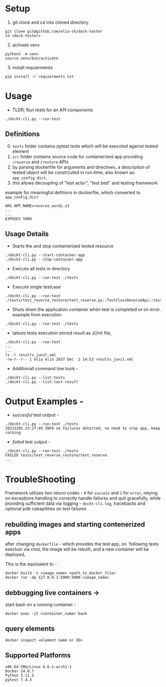 

# Setup
1. git clone and cd into cloned directory
```
git clone git@github.com/elia-sh/dock-tester
cd <dock-tester>
```
2. activate venv
```
python3 -m venv
source venv/bin/activate
```
3. install requierments
```
pip install -r requierments.txt
```


# Usage

* TLDR; Run tests for an API components 
```
./dockt-cli.py --run-test
```

## Definitions
0. `tests` folder contains pytest tests which will be executed against tested element
1. `src` folder contains source code for containerized app providing `/reverse` and `/restore` APIs
2. by parsing dockerfile for arguments and directives,
a description of tested object will be constrcuted in run-time, also known as: `app_config_dict`,
3. this allows decoupling of "test actor", "test bed" and testing framework

example for meaningful defitions in dockerfile, which converted to `app_config_dict`
```
ARG APP_NAME=reverse_words_v1
...
...
EXPOSES 5000
```

## Usage Details
* Starts the and stop containerized tested resource
```
./dockt-cli.py --start-container-app
./dockt-cli.py --stop-container-app
```

* Execute all tests in directory
```
./dockt-cli.py --run-test ./tests
```
* Execute single testcase
```
./dockt-cli.py --run-test ./tests/test_reverse_restore/test_reserve.py::TestClassReverseApi::test_not_supported_crud
```

* Shuts down the application container when test is completed or on error.
example from execution
```
./dockt-cli.py --run-test ./tests

```

* latests tests execution stored result as JUnit file,
```
./dockt-cli.py --run-test
...
...
ls -l results_junit.xml
-rw-r--r-- 1 elia elia 2037 Dec  2 14:53 results_junit.xml
```

* Additionall command line tools -
```
./dockt-cli.py --list-tests
./dockt-cli.py --list-last-result
```  


# Output Examples - 
* _succesful_ test output - 
```
./dockt-cli.py --run-test ./tests
20231202.23:27:49 INFO no failures detected, no need to stop app, keep rocking
```
* _failed_ test output - 
```
./dockt-cli.py --run-test ./tests
FAILED tests/test_reverse_restore/test_reserve.
...

```


# TroubleShooting

Framework utilizes two return codes - `0` for `success` and `1` for `error`,
relying on exceptions handling to correctly handle failures and quit gracefully,
while providing sufficient data via logging - `dockt-cli.log`,
tracebacks and optional pdb cabapilities on test failures

## rebuilding images and starting contenerized apps 
after changing `dockerfile` - which provides the test app,
on `following tests exectuin via cmd, the image will be rebuilt,
and a new container will be deployed,

This is the equivalent to - `
```
docker build -t <image_name> <path_to_docker_file>
docker run -dp 127.0.0.1:5000:5000 <image_name>
```

## debbugging live containers ->
start bash on a running container - 
```
docker exec -it <container_name> bash
```

## query elements
```
docker inspect <element name or ID>
```

## Supported Platforms
```
x86_64 GNU/Linux 6.6.1-arch1-1
Docker 24.0.7
Python 3.11.5
pytest 7.4.3
```